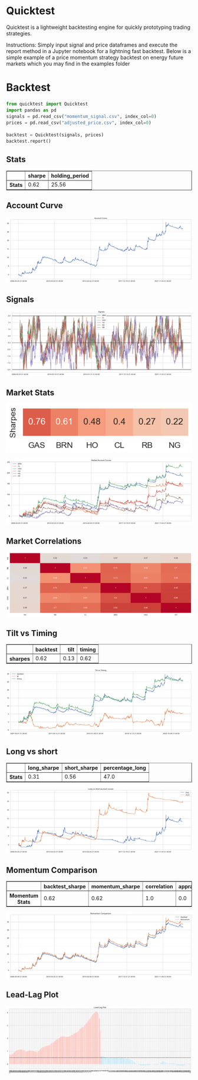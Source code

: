 # Quicktest

Quicktest is a lightweight backtesting engine for quickly prototyping trading strategies.

Instructions: Simply input signal and price dataframes and execute the report method in a Jupyter notebook for a lightning fast backtest. Below is a simple example of a price momentum strategy backtest on energy future markets which you may find in the examples folder

# Backtest
```python
from quicktest import Quicktest
import pandas as pd
signals = pd.read_csv("momentum_signal.csv", index_col=0)
prices = pd.read_csv("adjusted_price.csv", index_col=0)

backtest = Quicktest(signals, prices)
backtest.report()
```


## Stats



<table border="1" class="dataframe">
  <thead>
    <tr style="text-align: right;">
      <th></th>
      <th>sharpe</th>
      <th>holding_period</th>
    </tr>
  </thead>
  <tbody>
    <tr>
      <th>Stats</th>
      <td>0.62</td>
      <td>25.56</td>
    </tr>
  </tbody>
</table>



## Account Curve



    
![png](readme_files/readme_1_3.png)
    



## Signals



    
![png](readme_files/readme_1_5.png)
    



## Market Stats



    
![png](readme_files/readme_1_7.png)
    



    
![png](readme_files/readme_1_8.png)
    



## Market Correlations



    
![png](readme_files/readme_1_10.png)
    



## Tilt vs Timing



<table border="1" class="dataframe">
  <thead>
    <tr style="text-align: right;">
      <th></th>
      <th>backtest</th>
      <th>tilt</th>
      <th>timing</th>
    </tr>
  </thead>
  <tbody>
    <tr>
      <th>sharpes</th>
      <td>0.62</td>
      <td>0.13</td>
      <td>0.62</td>
    </tr>
  </tbody>
</table>



    
![png](readme_files/readme_1_13.png)
    



## Long vs short



<table border="1" class="dataframe">
  <thead>
    <tr style="text-align: right;">
      <th></th>
      <th>long_sharpe</th>
      <th>short_sharpe</th>
      <th>percentage_long</th>
    </tr>
  </thead>
  <tbody>
    <tr>
      <th>Stats</th>
      <td>0.31</td>
      <td>0.56</td>
      <td>47.0</td>
    </tr>
  </tbody>
</table>



    
![png](readme_files/readme_1_16.png)
    



## Momentum Comparison



<table border="1" class="dataframe">
  <thead>
    <tr style="text-align: right;">
      <th></th>
      <th>backtest_sharpe</th>
      <th>momentum_sharpe</th>
      <th>correlation</th>
      <th>appraisal</th>
    </tr>
  </thead>
  <tbody>
    <tr>
      <th>Momentum Stats</th>
      <td>0.62</td>
      <td>0.62</td>
      <td>1.0</td>
      <td>0.0</td>
    </tr>
  </tbody>
</table>



    
![png](readme_files/readme_1_19.png)
    



## Lead-Lag Plot



    
![png](readme_files/readme_1_21.png)
    



```python

```
